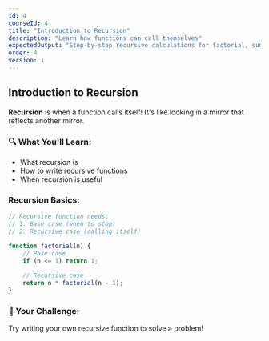 ```yaml
---
id: 4
courseId: 4
title: "Introduction to Recursion"
description: "Learn how functions can call themselves"
expectedOutput: "Step-by-step recursive calculations for factorial, sum, and Fibonacci"
order: 4
version: 1
---
```


## Introduction to Recursion

**Recursion** is when a function calls itself! It's like looking in a mirror that reflects another mirror.

### 🔍 What You'll Learn:

- What recursion is
- How to write recursive functions
- When recursion is useful

### Recursion Basics:

```javascript
// Recursive function needs:
// 1. Base case (when to stop)
// 2. Recursive case (calling itself)

function factorial(n) {
    // Base case
    if (n <= 1) return 1;
    
    // Recursive case
    return n * factorial(n - 1);
}
```

### 🌟 Your Challenge:

Try writing your own recursive function to solve a problem!